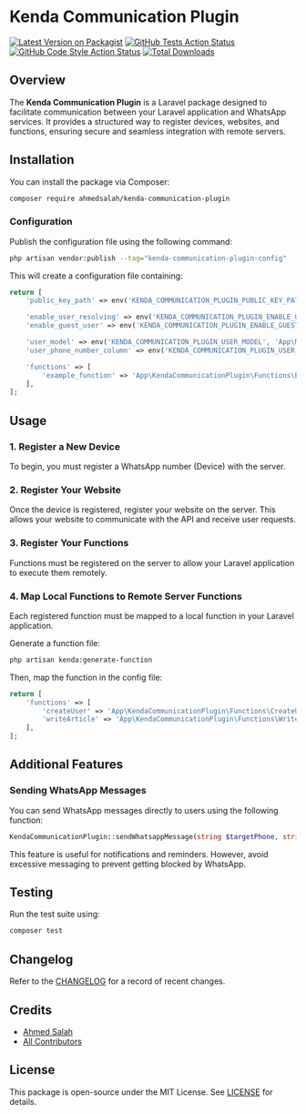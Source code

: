 # Kenda Communication Plugin

[![Latest Version on Packagist](https://img.shields.io/packagist/v/ahmedsalah/kenda-communication-plugin.svg?style=flat-square)](https://packagist.org/packages/ahmedsalah/kenda-communication-plugin)
[![GitHub Tests Action Status](https://img.shields.io/github/actions/workflow/status/ahmedsalah/kenda-communication-plugin/run-tests.yml?branch=main&label=tests&style=flat-square)](https://github.com/ahmedsalah/kenda-communication-plugin/actions?query=workflow%3Arun-tests+branch%3Amain)
[![GitHub Code Style Action Status](https://img.shields.io/github/actions/workflow/status/ahmedsalah/kenda-communication-plugin/fix-php-code-style-issues.yml?branch=main&label=code%20style&style=flat-square)](https://github.com/ahmedsalah/kenda-communication-plugin/actions?query=workflow%3A"Fix+PHP+code+style+issues"+branch%3Amain)
[![Total Downloads](https://img.shields.io/packagist/dt/ahmedsalah/kenda-communication-plugin.svg?style=flat-square)](https://packagist.org/packages/ahmedsalah/kenda-communication-plugin)

## Overview

The **Kenda Communication Plugin** is a Laravel package designed to facilitate communication between your Laravel
application and WhatsApp services. It provides a structured way to register devices, websites, and functions, ensuring
secure and seamless integration with remote servers.

## Installation

You can install the package via Composer:

```bash
composer require ahmedsalah/kenda-communication-plugin
```

### Configuration

Publish the configuration file using the following command:

```bash
php artisan vendor:publish --tag="kenda-communication-plugin-config"
```

This will create a configuration file containing:

```php
return [
    'public_key_path' => env('KENDA_COMMUNICATION_PLUGIN_PUBLIC_KEY_PATH', 'public_key_server.kendaKey'),

    'enable_user_resolving' => env('KENDA_COMMUNICATION_PLUGIN_ENABLE_USER_RESOLVING', true),
    'enable_guest_user' => env('KENDA_COMMUNICATION_PLUGIN_ENABLE_GUEST_USER', true),

    'user_model' => env('KENDA_COMMUNICATION_PLUGIN_USER_MODEL', 'App\Models\User'),
    'user_phone_number_column' => env('KENDA_COMMUNICATION_PLUGIN_USER_PHONE_NUMBER_COLUMN', 'phone_number'),

    'functions' => [
        'example_function' => 'App\KendaCommunicationPlugin\Functions\ExampleFunction',
    ],
];
```

## Usage

### 1. Register a New Device

To begin, you must register a WhatsApp number (Device) with the server.

### 2. Register Your Website

Once the device is registered, register your website on the server. This allows your website to communicate with the API
and receive user requests.

### 3. Register Your Functions

Functions must be registered on the server to allow your Laravel application to execute them remotely.

### 4. Map Local Functions to Remote Server Functions

Each registered function must be mapped to a local function in your Laravel application.

Generate a function file:

```bash
php artisan kenda:generate-function
```

Then, map the function in the config file:
```php
return [
    'functions' => [
        'createUser' => 'App\KendaCommunicationPlugin\Functions\CreateUser',
        'writeArticle' => 'App\KendaCommunicationPlugin\Functions\WriteArticle',
    ],
];
```

## Additional Features

### Sending WhatsApp Messages

You can send WhatsApp messages directly to users using the following function:

```php
KendaCommunicationPlugin::sendWhatsappMessage(string $targetPhone, string $message);
```

This feature is useful for notifications and reminders. However, avoid excessive messaging to prevent getting blocked by
WhatsApp.

## Testing

Run the test suite using:
```bash
composer test
```

## Changelog

Refer to the [CHANGELOG](CHANGELOG.md) for a record of recent changes.

## Credits
- [Ahmed Salah](https://github.com/ahmedsalah)
- [All Contributors](../../contributors)

## License

This package is open-source under the MIT License. See [LICENSE](LICENSE.md) for details.

